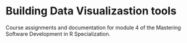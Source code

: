 # Building Data Visualizastion tools

Course assignments and documentation for module 4 of the Mastering Software Development in R Specialization. 
